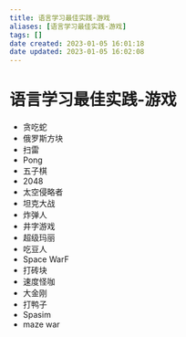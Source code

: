 ```yaml
---
title: 语言学习最佳实践-游戏
aliases: [语言学习最佳实践-游戏]
tags: []
date created: 2023-01-05 16:01:18
date updated: 2023-01-05 16:02:08
---
```


# 语言学习最佳实践-游戏

- 贪吃蛇
- 俄罗斯方块
- 扫雷
- Pong
- 五子棋
- 2048
- 太空侵略者
- 坦克大战
- 炸弹人
- 井字游戏
- 超级玛丽
- 吃豆人
- Space WarF
- 打砖块
- 速度怪咖
- 大金刚
- 打鸭子
- Spasim
- maze war
